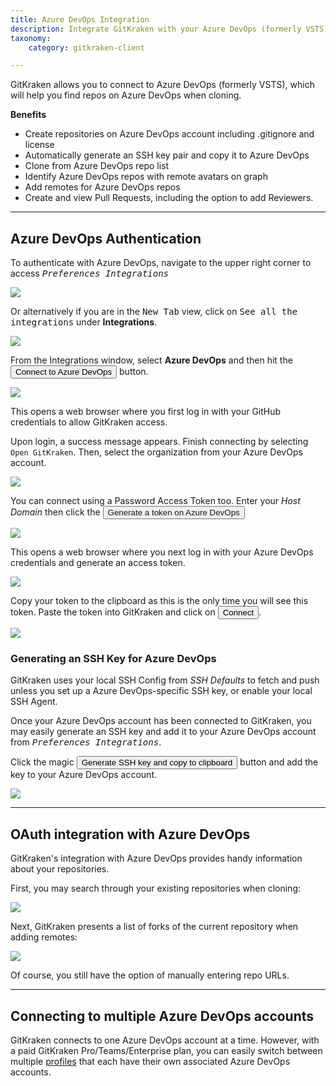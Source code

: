 ```yaml
---
title: Azure DevOps Integration
description: Integrate GitKraken with your Azure DevOps (formerly VSTS) repository by following these steps.
taxonomy:
    category: gitkraken-client

---
```


GitKraken allows you to connect to Azure DevOps (formerly VSTS), which will help you find repos on Azure DevOps when cloning.

**Benefits**

* Create repositories on Azure DevOps account including .gitignore and license
* Automatically generate an SSH key pair and copy it to Azure DevOps
* Clone from Azure DevOps repo list
* Identify Azure DevOps repos with remote avatars on graph
* Add remotes for Azure DevOps repos
* Create and view Pull Requests, including the option to add Reviewers.


***

## Azure DevOps Authentication

To authenticate with Azure DevOps, navigate to the upper right corner to access <kbd><i> <i class="fas fa-cog"></i> Preferences    <i class='fa fa-caret-right'></i>     Integrations</i></kbd>

<img src="/wp-content/uploads/preferences.png" srcset="/wp-content/uploads/preferences@2x.png" class="img-bordered img-responsive center">

Or alternatively if you are in the <kbd>New Tab</kbd> view, click on <kbd>See all the integrations</kbd> under <strong><i class="fa-solid fa-plug"></i> Integrations</strong>.

<img src="/wp-content/uploads/gkc-newtab-integrations.png" srcset="/wp-content/uploads/gkc-newtab-integrations@2x.png" class="img-bordered img-responsive center">

From the Integrations window, select **Azure DevOps** and then hit the <button class='button button--success button--ui button--nolink'>Connect to Azure DevOps</button> button.

<img src="/wp-content/uploads/gkc-azure-integration.png" srcset="/wp-content/uploads/gkc-azure-integration@2x.png" class="img-bordered img-responsive center">

This opens a web browser where you first log in with your GitHub credentials to allow GitKraken access.

Upon login, a success message appears. Finish connecting by selecting `Open GitKraken`. Then, select the organization from your Azure DevOps account.

<img src="/wp-content/uploads/gkc-azure-integration-org.png" srcset="/wp-content/uploads/gkc-azure-integration-org@2x.png" class="img-bordered img-responsive center">

You can connect using a Password Access Token too. Enter your _Host Domain_ then click the <button class='button button--primary button--ui button--nolink'><span style='color:#141422;'>Generate a token on Azure DevOps</span></button>

<img src="/wp-content/uploads/gkc-azure-devops-token.png" srcset="/wp-content/uploads/gkc-azure-devops-token@2x.png" class="img-bordered img-responsive center">

This opens a web browser where you next log in with your Azure DevOps credentials and generate an access token.

<img src="/wp-content/uploads/azure-devops-token.png" srcset="/wp-content/uploads/azure-devops-token@2x.png" class="img-bordered img-responsive center">


Copy your token to the clipboard as this is the only time you will see this token.  Paste the token into GitKraken and click on <button class='button button--success button--ui button--nolink'>Connect</button>.

<img src="/wp-content/uploads/gkc-azure-devops-connect.png" srcset="/wp-content/uploads/gkc-azure-devops-connect@2x.png" class="img-bordered img-responsive center">

### Generating an SSH Key for Azure DevOps
GitKraken uses your local SSH Config from _SSH Defaults_ to fetch and push unless you set up a Azure DevOps-specific SSH key, or enable your local SSH Agent.

Once your Azure DevOps account has been connected to GitKraken, you may easily generate an SSH key and add it to your Azure DevOps account from <kbd><i>Preferences    <i class='fa fa-caret-right'></i>     Integrations</i></kbd>.

Click the magic <button class='button button--success button--ui button--nolink'>Generate SSH key and copy to clipboard</button> button and add the key to your Azure DevOps account.

<img src="/wp-content/uploads/gkc-ssh-azure-devops.png" srcset="/wp-content/uploads/gkc-ssh-azure-devops@2x.png" class="img-responsive center img-bordered">

***
## OAuth integration with Azure DevOps
GitKraken's integration with Azure DevOps provides handy information about your repositories.

First, you may search through your existing repositories when cloning:

<img src="/wp-content/uploads/gkc-azure-integration-clone.png" srcset="/wp-content/uploads/gkc-azure-integration-clone@2x.png" class="img-bordered img-responsive center">

Next, GitKraken presents a list of forks of the current repository when adding remotes:

<img src="/wp-content/uploads/gkc-azure-add-remote.png" srcset="/wp-content/uploads/gkc-azure-add-remote@2x.png" class="img-bordered img-responsive center">

Of course, you still have the option of manually entering repo URLs.

***

## Connecting to multiple Azure DevOps accounts

GitKraken connects to one Azure DevOps account at a time. However, with a paid GitKraken Pro/Teams/Enterprise plan, you can easily switch between multiple <a href="/start-here/profiles">profiles</a> that each have their own associated Azure DevOps accounts.
